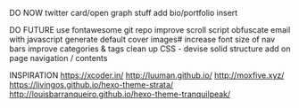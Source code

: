 DO NOW
    twitter card/open graph stuff
    add bio/portfolio insert

DO FUTURE
    use fontawesome git repo
    improve scroll script
    obfuscate email with javascript
    generate default cover images#
    increase font size of nav bars
    improve categories & tags
    clean up CSS - devise solid structure
    add on page navigation / contents

INSPIRATION
    https://xcoder.in/
    http://luuman.github.io/
    http://moxfive.xyz/
    https://livingos.github.io/hexo-theme-strata/
    http://louisbarranqueiro.github.io/hexo-theme-tranquilpeak/